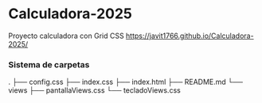 # Calculadora-2025

Proyecto calculadora con Grid CSS
 https://javit1766.github.io/Calculadora-2025/

 ### Sistema de carpetas
 .
├── config.css
├── index.css
├── index.html
├── README.md
└── views
    ├── pantallaViews.css
    └── tecladoViews.css
